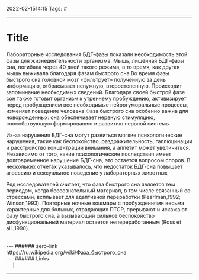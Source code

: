 2022-02-1514:15
Tags: #

---
# Title
Лабораторные исследования БДГ-фазы показали необходимость этой фазы для жизнедеятельности организма. Мышь, лишённая БДГ-фазы сна, погибала через 40 дней такого режима, в то время, как другая мышь выживала благодаря фазам быстрого сна
Во время фазы быстрого сна головной мозг «фильтрует» полученную за день информацию, отбрасывает ненужную, второстепенную. Происходит запоминание необходимых сведений. Благодаря своей быстрой фазе сон также готовит организм к утреннему пробуждению, активизирует перед пробуждением все необходимые нейрогуморальные процессы, изменяет поведение человека
Фаза быстрого сна особенно важна для новорожденных: она обеспечивает нервную стимуляцию, способствующую формированию и развитию нервной системы

Из-за нарушения БДГ-сна могут развиться мягкие психологические нарушения, такие как беспокойство, раздражительность, галлюцинации и расстройство концентрации внимания, а аппетит может увеличиться.  Независимо от того, какие психологические последствия имеет долговременное нарушение БДГ-сна, это остается вопросом споров. В нескольких отчетах указывалось, что недостаток БДГ-сна повышает агрессию и сексуальное поведение у лабораторных животных

Ряд исследователей считает, что фаза быстрого сна является тем периодом, когда бессознательный материал, в том числе связанный со стрессами, всплывает для адаптивной переработки (Pearlman,1992; Winson,1993). Повторные ночные кошмары с пробуждениями весьма характерные для больных, страдающих ПТСР, прерывают и искажают фазу быстрого сна, а вызывающий сильное беспокойство дисфункциональный материал остается непереработанным (Ross et аll.,1990).


</br>
---
###### zero-link </br>
https://ru.wikipedia.org/wiki/Фаза_быстрого_сна
</br>
---
###### Links </br>
 &emsp; | &emsp; 


---